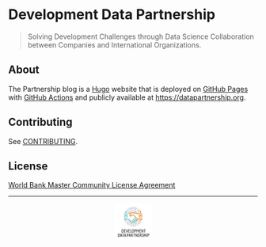# Development Data Partnership

 > Solving Development Challenges through Data Science Collaboration between Companies and International Organizations.

## About

The Partnership blog is a [Hugo](https://gohugo.io/) website that is deployed on [GitHub Pages](https://pages.github.com) with [GitHub Actions](https://github.com/features/actions) and publicly available at <https://datapartnership.org>.

## Contributing

See [CONTRIBUTING](CONTRIBUTING.md).

## License

[World Bank Master Community License Agreement](LICENSE.md)

<hr>
<p align="center">
  <img width="75" height="75" src="https://raw.githubusercontent.com/datapartnership/.github/main/images/logo.png">
</p>
